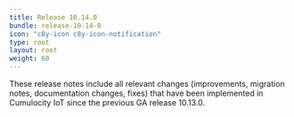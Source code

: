 ```yaml
---
title: Release 10.14.0
bundle: release-10-14-0
icon: "c8y-icon c8y-icon-notification"
type: root
layout: root
weight: 60
---
```


These release notes include all relevant changes (improvements, migration notes, documentation changes, fixes) that have been implemented in Cumulocity IoT since the previous GA release 10.13.0.
